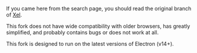 If you came here from the search page, you should read the original branch of [Xel](https://github.com/jarek-foksa/xel).

This fork does not have wide compatibility with older browsers, has greatly simplified, and probably contains bugs or does not work at all.

This fork is designed to run on the latest versions of Electron (v14+).
